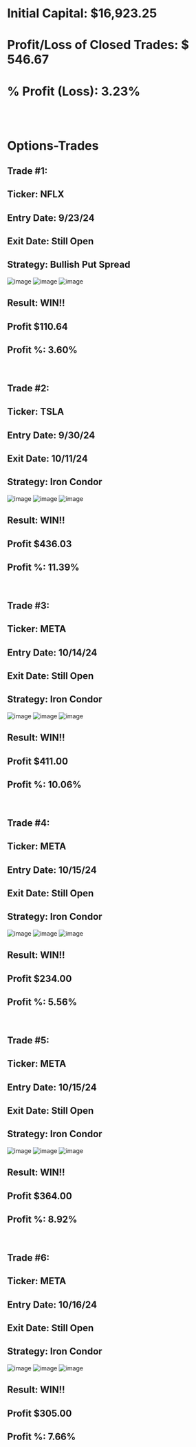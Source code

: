 # Initial Capital: $16,923.25
# Profit/Loss of Closed Trades: $ 546.67
# % Profit (Loss): 3.23%

<br>
<br>

# Options-Trades

## Trade #1: 
## Ticker: NFLX
## Entry Date: 9/23/24
## Exit Date: Still Open
## Strategy: Bullish Put Spread

![image](https://github.com/user-attachments/assets/ae74f980-8231-4557-8514-c2f13368a982)
![image](https://github.com/user-attachments/assets/9eadd58e-c9a1-4e39-89c3-d4319afc9d16)
![image](https://github.com/user-attachments/assets/8d5628ce-c26c-49ba-a3f5-52d24f81c179)

## Result: WIN!!
##         Profit $110.64
##         Profit %:  3.60%  

<br>

## Trade #2: 
## Ticker: TSLA
## Entry Date: 9/30/24
## Exit Date: 10/11/24
## Strategy: Iron Condor

![image](https://github.com/user-attachments/assets/a382446b-e17c-4fdc-8564-699f2de75254)
![image](https://github.com/user-attachments/assets/e490c5e9-6872-45bd-be58-274eca1dddbb)
![image](https://github.com/user-attachments/assets/1437cb12-a80c-400b-a3bb-22b7cc1967d4)


## Result: WIN!!
##         Profit $436.03
##         Profit %:  11.39%  

<br>

## Trade #3: 
## Ticker: META
## Entry Date: 10/14/24
## Exit Date: Still Open
## Strategy: Iron Condor

![image](https://github.com/user-attachments/assets/8633e369-6eeb-46a2-bcf5-b36613faed37)
![image](https://github.com/user-attachments/assets/b29d1ec8-1385-484e-91c2-b72ea70d0e3c)
![image](https://github.com/user-attachments/assets/d694ea5e-58f4-4295-b598-7f5c67a5f66a)


## Result: WIN!!
##         Profit $411.00
##         Profit %:  10.06%  

<br>

## Trade #4: 
## Ticker: META
## Entry Date: 10/15/24
## Exit Date: Still Open
## Strategy: Iron Condor

![image](https://github.com/user-attachments/assets/d3bd0376-34d9-4d58-8c6c-f0abc849d7de)
![image](https://github.com/user-attachments/assets/b00e37ee-bb3b-4a55-bc2b-9b423665f7bf)
![image](https://github.com/user-attachments/assets/b4dd5823-514b-4a83-9a92-1687b4251764)


## Result: WIN!!
##         Profit $234.00
##         Profit %:  5.56%  


<br>

## Trade #5: 
## Ticker: META
## Entry Date: 10/15/24
## Exit Date: Still Open
## Strategy: Iron Condor

![image](https://github.com/user-attachments/assets/cf8ab887-8d68-4b7d-8344-586ed14ce6ce)
![image](https://github.com/user-attachments/assets/32f439cb-2774-4743-a133-32bb0aba1386)
![image](https://github.com/user-attachments/assets/acaf85af-9174-4272-8ea9-b19c54814a4d)


## Result: WIN!!
##         Profit $364.00
##         Profit %:  8.92%  

<br>

## Trade #6: 
## Ticker: META
## Entry Date: 10/16/24
## Exit Date: Still Open
## Strategy: Iron Condor

![image](https://github.com/user-attachments/assets/11974ae5-a698-45d1-9edb-241a12714c59)
![image](https://github.com/user-attachments/assets/1587ebe2-fc63-407a-880c-beaacfb321c1)
![image](https://github.com/user-attachments/assets/b396f1f1-01a6-433c-8308-e28d7254c3ff)

## Result: WIN!!
##         Profit $305.00
##         Profit %:  7.66%  
